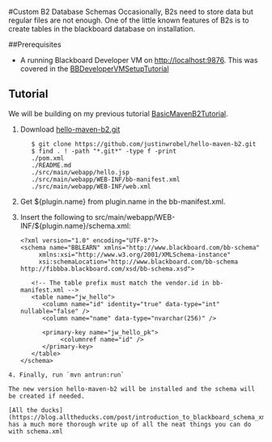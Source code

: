 #Custom B2 Database Schemas
Occasionally, B2s need to store data but regular files are not enough. One of the little 
known features of B2s is to create tables in the blackboard database on installation. 

##Prerequisites
* A running Blackboard Developer VM on [http://localhost:9876](http://localhost:9876). This was covered in the 
[BBDeveloperVMSetupTutorial](BBDeveloperVMSetupTutorial.md)

## Tutorial
We will be building on my previous tutorial [BasicMavenB2Tutorial](BasicMavenB2Tutorial).

1. Download [hello-maven-b2.git](https://github.com/justinwrobel/hello-maven-b2)
   ```
      $ git clone https://github.com/justinwrobel/hello-maven-b2.git
      $ find . ! -path "*.git*" -type f -print
      ./pom.xml
      ./README.md
      ./src/main/webapp/hello.jsp
      ./src/main/webapp/WEB-INF/bb-manifest.xml
      ./src/main/webapp/WEB-INF/web.xml
   ```
   
2. Get ${plugin.name} from plugin.name in the bb-manifest.xml. 
3. Insert the following to src/main/webapp/WEB-INF/${plugin.name}/schema.xml: 
   ```
   <?xml version="1.0" encoding="UTF-8"?>
   <schema name="BBLEARN" xmlns="http://www.blackboard.com/bb-schema"
        xmlns:xsi="http://www.w3.org/2001/XMLSchema-instance"
        xsi:schemaLocation="http://www.blackboard.com/bb-schema http://fibbba.blackboard.com/xsd/bb-schema.xsd">
      
      <!-- The table prefix must match the vendor.id in bb-manifest.xml -->
      <table name="jw_hello">
         <column name="id" identity="true" data-type="int" nullable="false" />
         <column name="name" data-type="nvarchar(256)" />
      	
         <primary-key name="jw_hello_pk">
              <columnref name="id" />
         </primary-key>
      </table>
   </schema>
```
4. Finally, run `mvn antrun:run`

The new version hello-maven-b2 will be installed and the schema will be created if needed.

[All the ducks](https://blog.alltheducks.com/post/introduction_to_blackboard_schema_xml/) has a much more thorough write up of all the neat things you can do with schema.xml
